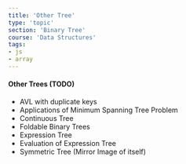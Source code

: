 ```yaml
---
title: 'Other Tree'
type: 'topic'
section: 'Binary Tree'
course: 'Data Structures'
tags:
- js
- array
---
```

#### Other Trees (TODO)
- AVL with duplicate keys
- Applications of Minimum Spanning Tree Problem
- Continuous Tree
- Foldable Binary Trees
- Expression Tree
- Evaluation of Expression Tree
- Symmetric Tree (Mirror Image of itself)


